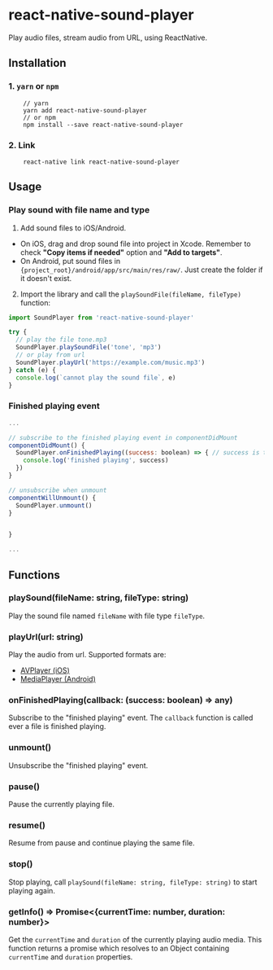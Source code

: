 # react-native-sound-player

Play audio files, stream audio from URL, using ReactNative.

## Installation

### 1. `yarn` or `npm`
```
    // yarn
    yarn add react-native-sound-player
    // or npm
    npm install --save react-native-sound-player
```
### 2. Link

```
    react-native link react-native-sound-player
```


## Usage


### Play sound with file name and type

1. Add sound files to iOS/Android.

  - On iOS, drag and drop sound file into project in Xcode. Remember to check **"Copy items if needed"** option and **"Add to targets"**.
  - On Android, put sound files in `{project_root}/android/app/src/main/res/raw/`. Just create the folder if it doesn't exist.


2. Import the library and call the `playSoundFile(fileName, fileType)` function:

```javascript
import SoundPlayer from 'react-native-sound-player'

try {
  // play the file tone.mp3
  SoundPlayer.playSoundFile('tone', 'mp3')
  // or play from url
  SoundPlayer.playUrl('https://example.com/music.mp3')
} catch (e) {
  console.log(`cannot play the sound file`, e)
}
```


### Finished playing event

```javascript
...

// subscribe to the finished playing event in componentDidMount
componentDidMount() {
  SoundPlayer.onFinishedPlaying((success: boolean) => { // success is true when the sound is played
    console.log('finished playing', success)
  })
}

// unsubscribe when unmount
componentWillUnmount() {
  SoundPlayer.unmount()
}


}

...
```


## Functions

### playSound(fileName: string, fileType: string)
Play the sound file named `fileName` with file type `fileType`.

### playUrl(url: string)
Play the audio from url. Supported formats are:
  - [AVPlayer (iOS)](https://stackoverflow.com/questions/21879981/avfoundation-avplayer-supported-formats-no-vob-or-mpg-containers)
  - [MediaPlayer (Android)](https://developer.android.com/guide/topics/media/media-formats)

### onFinishedPlaying(callback: (success: boolean) => any)
Subscribe to the "finished playing" event. The `callback` function is called ever a file is finished playing.

### unmount()
Unsubscribe the "finished playing" event.

### pause()

Pause the currently playing file.

### resume()

Resume from pause and continue playing the same file.

### stop()

Stop playing, call `playSound(fileName: string, fileType: string)` to start playing again.

### getInfo() => Promise<{currentTime: number, duration: number}>

Get the `currentTime` and `duration` of the currently playing audio media. This function returns a promise which resolves to an Object containing `currentTime` and `duration` properties.

